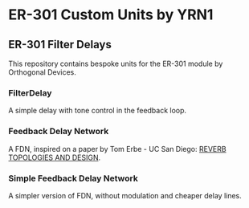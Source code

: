 # ER-301 Custom Units by YRN1

## ER-301 Filter Delays

This repository contains bespoke units for the ER-301 module by Orthogonal Devices.

### FilterDelay

A simple delay with tone control in the feedback loop.

### Feedback Delay Network

A FDN, inspired on a paper by Tom Erbe - UC San Diego: [REVERB TOPOLOGIES AND DESIGN](http://tre.ucsd.edu/wordpress/wp-content/uploads/2018/10/reverbtopo.pdf).

### Simple Feedback Delay Network

A simpler version of FDN, without modulation and cheaper delay lines.
